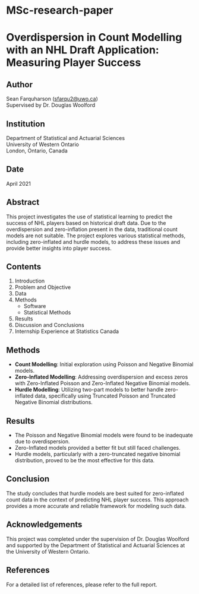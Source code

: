 # MSc-research-paper

# Overdispersion in Count Modelling with an NHL Draft Application: Measuring Player Success

## Author
Sean Farquharson (sfarqu2@uwo.ca)  
Supervised by Dr. Douglas Woolford  

## Institution
Department of Statistical and Actuarial Sciences  
University of Western Ontario  
London, Ontario, Canada  

## Date
April 2021

## Abstract
This project investigates the use of statistical learning to predict the success of NHL players based on historical draft data. Due to the overdispersion and zero-inflation present in the data, traditional count models are not suitable. The project explores various statistical methods, including zero-inflated and hurdle models, to address these issues and provide better insights into player success.

## Contents
1. Introduction
2. Problem and Objective
3. Data
4. Methods
   - Software
   - Statistical Methods
5. Results
6. Discussion and Conclusions
7. Internship Experience at Statistics Canada

## Methods
- **Count Modelling**: Initial exploration using Poisson and Negative Binomial models.
- **Zero-Inflated Modelling**: Addressing overdispersion and excess zeros with Zero-Inflated Poisson and Zero-Inflated Negative Binomial models.
- **Hurdle Modelling**: Utilizing two-part models to better handle zero-inflated data, specifically using Truncated Poisson and Truncated Negative Binomial distributions.

## Results
- The Poisson and Negative Binomial models were found to be inadequate due to overdispersion.
- Zero-Inflated models provided a better fit but still faced challenges.
- Hurdle models, particularly with a zero-truncated negative binomial distribution, proved to be the most effective for this data.

## Conclusion
The study concludes that hurdle models are best suited for zero-inflated count data in the context of predicting NHL player success. This approach provides a more accurate and reliable framework for modeling such data.

## Acknowledgements
This project was completed under the supervision of Dr. Douglas Woolford and supported by the Department of Statistical and Actuarial Sciences at the University of Western Ontario.

## References
For a detailed list of references, please refer to the full report.
